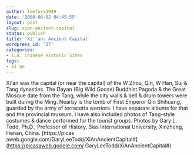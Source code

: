 ```yaml
---
author: leefoxx1949
date: '2008-06-02 04:45:55'
layout: post
slug: xian-ancient-capital
status: publish
title: 'Xi''an: Ancient Capital'
wordpress_id: '27'
categories:
- I.A. Chinese Historic Sites
tags:
- Xi'an
---
```


Xi'an was the capital (or near the capital) of the W Zhou, Qin, W Han, Sui &
Tang dynasties. The Dayan (Big Wild Goose) Buddhist Pagoda & the Great Mosque
date from the Tang, while the city walls & bell & drum towers were built
during the Ming. Nearby is the tomb of First Emperor Qin Shihuang, guarded by
the army of terracotta warriors. I have separate albums for that and the
provincial museum. I have also included photos of Tang-style costumes & dance
performed for the tourist groups. Photos by Gary L. Todd, Ph.D., Professor of
History, Sias International University, Xinzheng, Henan, China. [https://picas
aweb.google.com/GaryLeeTodd/XiAnAncientCapital#](https://picasaweb.google.com/
GaryLeeTodd/XiAnAncientCapital#)

